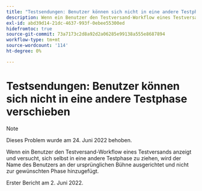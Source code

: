 ```yaml
---
title: "Testsendungen: Benutzer können sich nicht in eine andere Testphase verschieben."
description: Wenn ein Benutzer den Testversand-Workflow eines Testversands anzeigt und versucht, sich selbst in eine andere Testphase zu ziehen, wird der Name des Benutzers an der ursprünglichen Bühne ausgerichtet und nicht zur gewünschten Phase hinzugefügt.
exl-id: abd39d14-21dc-4637-993f-0ebee55300ed
hidefromtoc: true
source-git-commit: 73a7173c2d8a92d2a06285e99138a555e8687894
workflow-type: tm+mt
source-wordcount: '114'
ht-degree: 0%

---
```


# Testsendungen: Benutzer können sich nicht in eine andere Testphase verschieben

>[!NOTE]
>
>Dieses Problem wurde am 24. Juni 2022 behoben.

Wenn ein Benutzer den Testversand-Workflow eines Testversands anzeigt und versucht, sich selbst in eine andere Testphase zu ziehen, wird der Name des Benutzers an der ursprünglichen Bühne ausgerichtet und nicht zur gewünschten Phase hinzugefügt.

Erster Bericht am 2. Juni 2022.
